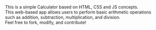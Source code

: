 This is a simple Calculator based on HTML, CSS and JS concepts.</br>
This web-based app allows users to perform basic arithmetic operations such as addition, subtraction, multiplication, and division.</br>
Feel free to fork, modify, and contribute!
